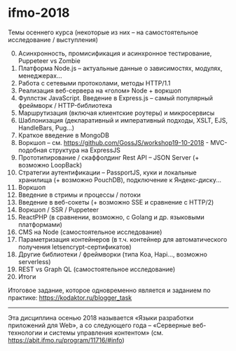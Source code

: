 # ifmo-2018

Темы осеннего курса
(некоторые из них – на самостоятельное исследование / выступления)

00. Асинхронность, промисификация и асинхронное тестирование, Puppeteer vs Zombie
01. Платформа Node.js – актуальные данные о зависимостях, модулях, менеджерах...
02. Работа с сетевыми протоколами, методы HTTP/1.1
03. Реализация веб-сервера на «голом» Node + воркшоп
04. Фуллстэк JavaScript. Введение в Express.js – самый популярный фреймворк / HTTP-библиотека
05. Маршрутизация (включая клиентские роутеры) и микросервисы
06. Шаблонизация (декларативный и императивный подходы, XSLT, EJS, HandleBars, Pug...)
07. Краткое введение в MongoDB
08. Воркшоп – см. https://github.com/GossJS/workshop19-10-2018 - MVC-подобная структура на ExpressJS
09. Прототипирование / скаффолдинг Rest API – JSON Server (+ возможно LoopBack)
10. Стратегии аутентификации – PassportJS, куки и локальные хранилища (+ возможно PouchDB), подключение к Яндекс-диску...
11. Воркшоп
12. Введение в стримы и процессы / потоки
13. Введение в веб-сокеты (+ возможно SSE и сравнение с HTTP/2)
14. Воркшоп / SSR / Puppeteer
15. ReactPHP (в сравнении, возможно, с Golang и др. языковыми платформами)
16. CMS на Node (самостоятельное исследование)
17. Параметризация контейнеров (в т.ч. контейнер для автоматического получения letsencrypt-сертификатов)
18. Другие библиотеки / фреймворки (типа Koa, Hapi..., возможно serverless) 
19. REST vs Graph QL (самостоятельное исследование)
20. Итоги


Итоговое задание, которое одновременно является и заданием по практике: https://kodaktor.ru/blogger_task

---

Эта дисциплина осенью 2018 называется «Языки разработки приложений для Web», а со следующего года – «Серверные веб-технологии и системы управления контентом» (см. https://abit.ifmo.ru/program/11716/#info)
